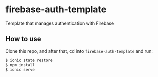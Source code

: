 # firebase-auth-template
Template that manages authentication with Firebase

## How to use

Clone this repo, and after that, cd into `firebase-auth-template` and run:

```bash
$ ionic state restore
$ npm install
$ ionic serve
```
